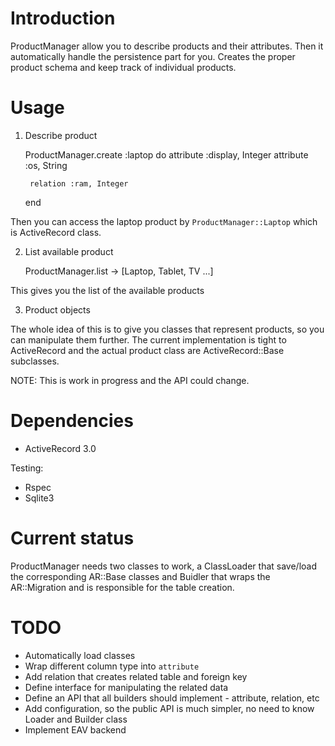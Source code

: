 # Introduction

ProductManager allow you to describe products and their attributes. Then it automatically handle the persistence part for you.
Creates the proper product schema and keep track of individual products.

# Usage

1. Describe product

      ProductManager.create :laptop do
        attribute :display, Integer
        attribute :os, String

        relation :ram, Integer
      end

Then you can access the laptop product by `ProductManager::Laptop` which is ActiveRecord class.

2. List available product

      ProductManager.list
      -> [Laptop, Tablet, TV ...]

This gives you the list of the available products

3. Product objects

The whole idea of this is to give you classes that represent products, so you can manipulate them further.
The current implementation is tight to ActiveRecord and the actual product class are ActiveRecord::Base subclasses.


NOTE: This is work in progress and the API could change.

# Dependencies

* ActiveRecord 3.0

Testing:

* Rspec
* Sqlite3

# Current status

ProductManager needs two classes to work, a ClassLoader that save/load the corresponding AR::Base classes and
Buidler that wraps the AR::Migration and is responsible for the table creation.

# TODO

* Automatically load classes
* Wrap different column type into `attribute`
* Add relation that creates related table and foreign key
* Define interface for manipulating the related data
* Define an API that all builders should implement - attribute, relation, etc
* Add configuration, so the public API is much simpler, no need to know Loader and Builder class
* Implement EAV backend
